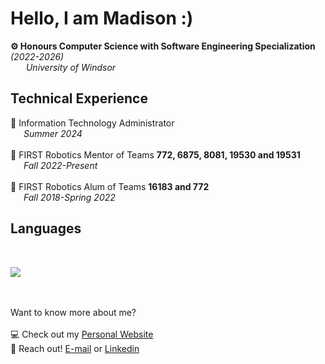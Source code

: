 # Hello, I am Madison :)

<b>⚙ Honours Computer Science with Software Engineering Specialization</b>
<i>(2022-2026)</i><br>
<i>&emsp;&ensp; University of Windsor </i>

<h2>Technical Experience</h2>

💼 Information Technology Administrator 
<br><i>&emsp;&ensp;Summer 2024</i><br><br>
📝 FIRST Robotics Mentor of Teams <b>772, 6875, 8081, 19530 and 19531</b>
<br><i>&emsp;&ensp;Fall 2022-Present</i><br><br>
🦾 FIRST Robotics Alum of Teams <b>16183 and 772</b>
<br><i>&emsp;&ensp;Fall 2018-Spring 2022</i>

<h2>Languages</h2><br>

![](https://github-readme-stats.vercel.app/api/top-langs/?username=MadisonGosselin&theme=gruvbox_light&hide_border=true&include_all_commits=true&count_private=true&layout=compact) <br>


<br><br>
Want to know more about me? <br><br>
💻 Check out my [Personal Website](https://madisongosselin.github.io/) <br>
📧 Reach out! [E-mail](mailto:madisoncgosselin@gmail.com) or [Linkedin](https://www.linkedin.com/in/madison-gosselin-748213217/)
